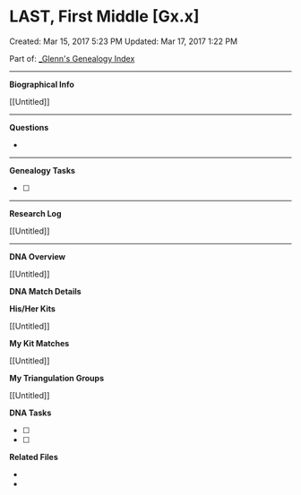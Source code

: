# LAST, First Middle [Gx.x]

Created: Mar 15, 2017 5:23 PM
Updated: Mar 17, 2017 1:22 PM

Part of: [_Glenn's Genealogy Index](evernote:///view/236059/s3/b4a15dfd-cf71-45d6-b8bc-0523fab99fab/b4a15dfd-cf71-45d6-b8bc-0523fab99fab/)

---

**Biographical Info**

[[Untitled]]

---

**Questions**

- 

---

**Genealogy Tasks**

- [ ]  

---

**Research Log**

[[Untitled]]

---

**DNA Overview**

[[Untitled]]

**DNA Match Details**

**His/Her Kits**

[[Untitled]]

**My Kit Matches**

[[Untitled]]

**My Triangulation Groups**

[[Untitled]]

**DNA Tasks**

- [ ]  
- [ ]  

**Related Files**

- 
-